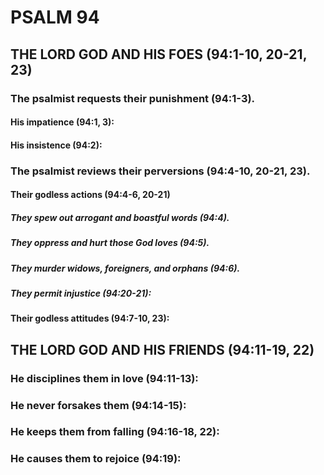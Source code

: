 ---
---
# PSALM 94 
## THE LORD GOD AND HIS FOES (94:1-10, 20-21, 23) 
###  The psalmist requests their punishment (94:1-3). 
####  His impatience (94:1, 3): 
####  His insistence (94:2): 
###  The psalmist reviews their perversions (94:4-10, 20-21, 23). 
####  Their godless actions (94:4-6, 20-21) 
#####  They spew out arrogant and boastful words (94:4). 
#####  They oppress and hurt those God loves (94:5). 
#####  They murder widows, foreigners, and orphans (94:6). 
#####  They permit injustice (94:20-21): 
####  Their godless attitudes (94:7-10, 23): 
## THE LORD GOD AND HIS FRIENDS (94:11-19, 22) 
###  He disciplines them in love (94:11-13): 
###  He never forsakes them (94:14-15): 
###  He keeps them from falling (94:16-18, 22): 
###  He causes them to rejoice (94:19): 
